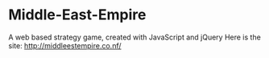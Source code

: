 Middle-East-Empire
==================

A web based strategy game, created with JavaScript and jQuery
Here is the site: http://middleestempire.co.nf/
